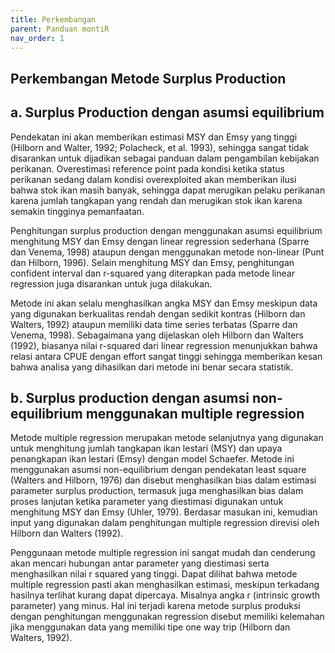 ```yaml
---
title: Perkembangan
parent: Panduan montiR
nav_order: 1
---
```


## Perkembangan Metode Surplus Production 
## a. Surplus Production dengan asumsi equilibrium

Pendekatan ini akan memberikan estimasi MSY dan Emsy yang tinggi (Hilborn and Walter, 1992; Polacheck, et al. 1993), sehingga sangat tidak disarankan untuk dijadikan sebagai panduan dalam pengambilan kebijakan perikanan. Overestimasi reference point pada kondisi ketika status perikanan sedang dalam kondisi overexploited akan memberikan ilusi bahwa stok ikan masih banyak, sehingga dapat merugikan pelaku perikanan karena jumlah tangkapan yang rendah dan merugikan stok ikan karena semakin tingginya pemanfaatan. 

Penghitungan surplus production dengan menggunakan asumsi equilibrium menghitung MSY dan Emsy dengan linear regression sederhana (Sparre dan Venema, 1998) ataupun dengan menggunakan metode non-linear (Punt dan Hilborn, 1996). Selain menghitung MSY dan Emsy, penghitungan confident interval dan r-squared yang diterapkan pada metode linear regression juga disarankan untuk juga dilakukan.

Metode ini akan selalu menghasilkan angka MSY dan Emsy meskipun data yang digunakan berkualitas rendah dengan sedikit kontras (Hilborn dan Walters, 1992) ataupun memiliki data time series terbatas (Sparre dan Venema, 1998). Sebagaimana yang dijelaskan oleh Hilborn dan Walters (1992), biasanya nilai r-squared dari linear regression menunjukkan bahwa relasi antara CPUE dengan effort sangat tinggi sehingga memberikan kesan bahwa analisa yang dihasilkan dari metode ini benar secara statistik.


## b. Surplus production dengan asumsi non-equilibrium menggunakan multiple regression

Metode multiple regression merupakan metode selanjutnya yang digunakan untuk menghitung jumlah tangkapan ikan lestari (MSY) dan upaya penangkapan ikan lestari (Emsy) dengan model Schaefer. Metode ini menggunakan asumsi non-equilibrium dengan pendekatan least square (Walters and Hilborn, 1976) dan disebut menghasilkan bias dalam estimasi parameter surplus production, termasuk juga menghasilkan bias dalam proses lanjutan ketika parameter yang diestimasi digunakan untuk menghitung MSY dan Emsy (Uhler, 1979). Berdasar masukan ini, kemudian input yang digunakan dalam penghitungan multiple regression direvisi oleh Hilborn dan Walters (1992).

Penggunaan metode multiple regression ini sangat mudah dan cenderung akan mencari hubungan antar parameter yang diestimasi serta menghasilkan nilai r squared yang tinggi. Dapat dilihat bahwa metode multiple regression pasti akan menghasilkan estimasi, meskipun terkadang hasilnya terlihat kurang dapat dipercaya. Misalnya angka r (intrinsic growth parameter) yang minus. Hal ini terjadi karena metode surplus produksi dengan penghitungan menggunakan regression disebut memiliki kelemahan jika menggunakan data yang memiliki tipe one way trip (Hilborn dan Walters, 1992).
